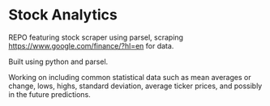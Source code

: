 # Stock Analytics
REPO featuring stock scraper using parsel, scraping https://www.google.com/finance/?hl=en for data.

Built using python and parsel.

Working on including common statistical data such as mean averages or change, lows, highs, standard deviation, average ticker prices, and possibly in the future predictions.

